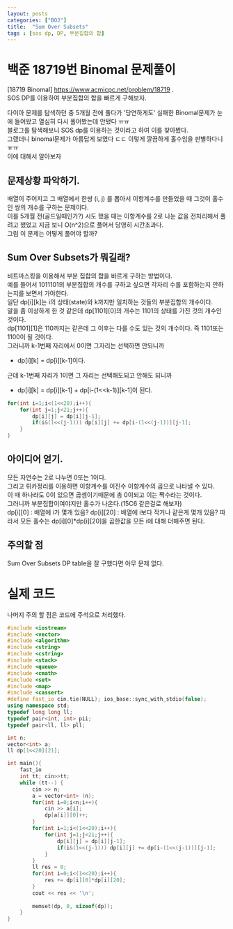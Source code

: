 ```yaml
---
layout: posts
categories: ["BOJ"]
title:  "Sum Over Subsets"
tags : [sos dp, DP, 부분집합의 합]
---
```


백준 18719번 Binomal 문제풀이
====================================

[18719 Binomal] <https://www.acmicpc.net/problem/18719>  .     
 SOS DP를 이용하여 부분집합의 합을 빠르게 구해보자.                          

다이아 문제를 탐색하던 중 5개월 전에 풀다가 '당연하게도' 실패한 Binomal문제가 눈에 들어왔고 열심히 다시 풀어봤는데 안됐다 ㅠㅠ          
블로그를 탐색해보니 SOS dp를 이용하는 것이라고 하여 이를 찾아봤다.       
그랬더니 binomal문제가 아름답게 보였다 ㄷㄷ 이렇게 깔끔하게 홀수임을 판별하다니 ㅠㅠ        
이에 대해서 알아보자

## 문제상황 파악하기.  
배열이 주어지고 그 배열에서 한쌍 (i, j) 를 뽑아서 이항계수를 만들었을 때 그것이 홀수인 쌍의 개수를 구하는 문제이다.        
이를 5개월 전(골드일때인가?) 시도 했을 때는 이항계수를 2로 나눈 값을 전처리해서 풀려고 했었고 지금 보니 O(n^2)으로 풀어서 당영히 시간초과다.          
그럼 이 문제는 어떻게 풀어야 할까? 

## Sum Over Subsets가 뭐길래?
비트마스킹을 이용해서 부분 집합의 합을 바르게 구하는 방법이다.        
예를 들어서 1011101의 부분집합의 개수를 구하고 싶으면 각자리 수를 포함하는지 안하는지를 보면서 가야한다.       
일단 dp[i][k]는 i의 상태(state)와 k까지만 일치하는 것들의 부분집합의 개수이다.        
말을 좀 이상하게 한 것 같은데 dp[1101][0]의 개수는 1101의 상태를 가진 것의 개수인 것이다.       
dp[1101][1]은 110까지는 같은데 그 이후는 다를 수도 있는 것의 개수이다. 즉 1101또는 1100이 될 것이다.       
그러니까 k-1번째 자리에서 0이면 그자리는 선택하면 안되니까           
* dp[i][k] = dp[i][k-1]이다.       


근데 k-1번째 자리가 1이면 그 자리는 선택해도되고 안해도 되니까             

* dp[i][k] = dp[i][k-1] + dp[i-(1<<k-1)][k-1]이 된다.        


```cpp
for(int i=1;i<(1<<20);i++){
    for(int j=1;j<21;j++){
        dp[i][j] = dp[i][j-1];
        if(i&(1<<(j-1))) dp[i][j] += dp[i-(1<<(j-1))][j-1];
    }
}
```

## 아이디어 얻기.  
모든 자연수는 2로 나누면 0또는 1이다.      
그리고 뤼카정리를 이용하면 이항계수를 이진수 이항계수의 곱으로 나타낼 수 있다.      
이 때 하나라도 0이 있으면 곱셈이기때문에 총 0이되고 이는 짝수라는 것이다.        
그러니까 부분집합이여야지만 홀수가 나온다.(15C6 같은걸로 해보자)        
dp[i][0] : 배열에 i가 몇개 있음?
dp[i][20] : 배열에 i보다 작거나 같은게 몇개 있음?
따라서 모든 홀수는 dp[i][0]*dp[i][20]을 곱한값을 모든 i에 대해 더해주면 된다.       

## 주의할 점
Sum Over Subsets DP table을 잘 구했다면 아무 문제 없다.          

# 실제 코드
나머지 주의 할 점은 코드에 주석으로 처리했다.     
```cpp
#include <iostream>
#include <vector>
#include <algorithm>
#include <string>
#include <cstring>
#include <stack>
#include <queue>
#include <cmath>
#include <set>
#include <map>
#include <cassert>
#define fast_io cin.tie(NULL); ios_base::sync_with_stdio(false);
using namespace std;
typedef long long ll;
typedef pair<int, int> pii;
typedef pair<ll, ll> pll;

int n;
vector<int> a;
ll dp[1<<20][21];

int main(){
    fast_io
    int tt; cin>>tt;
    while (tt--) {
        cin >> n;
        a = vector<int> (n);
        for(int i=0;i<n;i++){
            cin >> a[i];
            dp[a[i]][0]++;
        }
        for(int i=1;i<(1<<20);i++){
            for(int j=1;j<21;j++){
                dp[i][j] = dp[i][j-1];
                if(i&(1<<(j-1))) dp[i][j] += dp[i-(1<<(j-1))][j-1];
            }
        }
        ll res = 0;
        for(int i=0;i<(1<<20);i++){
            res += dp[i][0]*dp[i][20];
        }
        cout << res << '\n';
        
        memset(dp, 0, sizeof(dp));
    }
}

```
